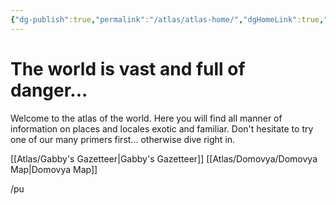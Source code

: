 ```yaml
---
{"dg-publish":true,"permalink":"/atlas/atlas-home/","dgHomeLink":true,"dgPassFrontmatter":false}
---
```


# The world is vast and full of danger...
Welcome to the atlas of the world. Here you will find all manner of information on places and locales exotic and familiar. Don't hesitate to try one of our many primers first... otherwise dive right in.

[[Atlas/Gabby's Gazetteer|Gabby's Gazetteer]]
[[Atlas/Domovya/Domovya Map|Domovya Map]]

/pu